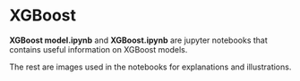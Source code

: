 # XGBoost 

**XGBoost model.ipynb** and **XGBoost.ipynb** are jupyter notebooks that contains useful information on XGBoost models.

The rest are images used in the notebooks for explanations and illustrations.